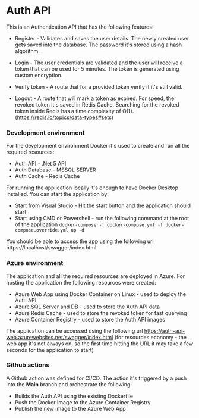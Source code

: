 
# Auth API

This is an Authentication API that has the following features:

- Register - Validates and saves the user details. The newly created user gets saved into the database. The password it's stored using a hash algorithm.

- Login - The user credentials are validated and the user will receive a token that can be used for 5 minutes. The token is generated using custom encryption.

- Verify token - A route that for a provided token verify if it's still valid.

- Logout - A route that will mark a token as expired. For speed, the revoked token it's saved in Redis Cache. Searching for the revoked token inside Redis has a time complexity of O(1). (https://redis.io/topics/data-types#sets)

### Development environment
For the development environment Docker it's used to create and run all the required resources:
 - Auth API - .Net 5 API
 - Auth Database - MSSQL SERVER
 - Auth Cache - Redis Cache

For running the application locally it's enough to have Docker Desktop installed. You can start the application by:

 - Start from Visual Studio - Hit the start button and the application should start
 - Start using CMD or Powershell - run the following command at the root of the application `docker-compose -f docker-compose.yml -f docker-compose.override.yml up -d` 

You should be able to access the app using the following url https://localhost/swagger/index.html

### Azure environment
The application and all the required resources are deployed in Azure. For hosting the application the following resources were created:

 - Azure Web App using Docker Container on Linux - used to deploy the Auth API
 - Azure SQL Server and DB - used to store the Auth API data
 - Azure Redis Cache - used to store the revoked token for fast querying
 - Azure Container Registry - used to store the Auth API images

The application can be accessed using the following url https://auth-api-web.azurewebsites.net/swagger/index.html (for resources economy - the web app it's not always on, so the first time hitting the URL it may take a few seconds for the application to start)
 
 ### Github actions
 A Github action was defined for CI/CD. The action it's triggered by a push into the **Main** branch and orchestrate the following:
 
 - Builds the Auth API using the existing Dockerfile
 - Push the Docker Image to the Azure Container Registry
 - Publish the new image to the Azure Web App